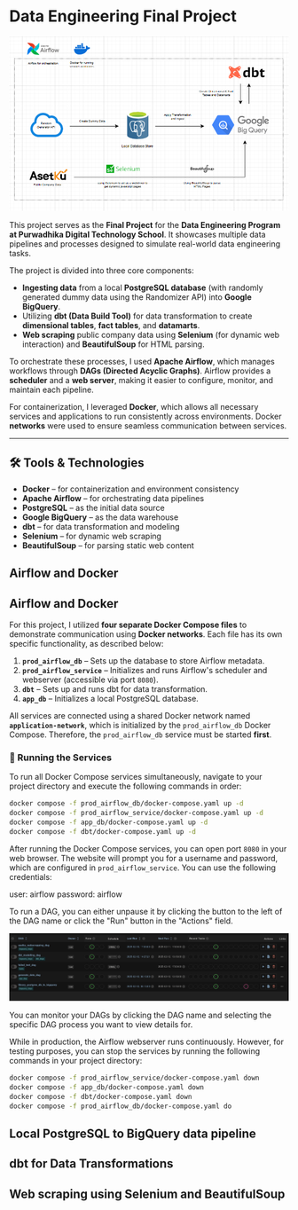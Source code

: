 # Data Engineering Final Project

<img src='assets/final_project_model.png' alt='final project model'>

This project serves as the **Final Project** for the **Data Engineering Program at Purwadhika Digital Technology School**. It showcases multiple data pipelines and processes designed to simulate real-world data engineering tasks.

The project is divided into three core components:

- **Ingesting data** from a local **PostgreSQL database** (with randomly generated dummy data using the Randomizer API) into **Google BigQuery**.
- Utilizing **dbt (Data Build Tool)** for data transformation to create **dimensional tables**, **fact tables**, and **datamarts**.
- **Web scraping** public company data using **Selenium** (for dynamic web interaction) and **BeautifulSoup** for HTML parsing.

To orchestrate these processes, I used **Apache Airflow**, which manages workflows through **DAGs (Directed Acyclic Graphs)**. Airflow provides a **scheduler** and a **web server**, making it easier to configure, monitor, and maintain each pipeline.

For containerization, I leveraged **Docker**, which allows all necessary services and applications to run consistently across environments. Docker **networks** were used to ensure seamless communication between services.

---

## 🛠 Tools & Technologies

- **Docker** – for containerization and environment consistency  
- **Apache Airflow** – for orchestrating data pipelines  
- **PostgreSQL** – as the initial data source  
- **Google BigQuery** – as the data warehouse  
- **dbt** – for data transformation and modeling  
- **Selenium** – for dynamic web scraping  
- **BeautifulSoup** – for parsing static web content

## Airflow and Docker 

## Airflow and Docker

For this project, I utilized **four separate Docker Compose files** to demonstrate communication using **Docker networks**. Each file has its own specific functionality, as described below:

1. **`prod_airflow_db`** – Sets up the database to store Airflow metadata.  
2. **`prod_airflow_service`** – Initializes and runs Airflow's scheduler and webserver (accessible via port `8080`).  
3. **`dbt`** – Sets up and runs dbt for data transformation.  
4. **`app_db`** – Initializes a local PostgreSQL database.

All services are connected using a shared Docker network named **`application-network`**, which is initialized by the `prod_airflow_db` Docker Compose. Therefore, the `prod_airflow_db` service must be started **first**.

### 🔧 Running the Services

To run all Docker Compose services simultaneously, navigate to your project directory and execute the following commands in order:

```bash
docker compose -f prod_airflow_db/docker-compose.yaml up -d
docker compose -f prod_airflow_service/docker-compose.yaml up -d
docker compose -f app_db/docker-compose.yaml up -d
docker compose -f dbt/docker-compose.yaml up -d
```

After running the Docker Compose services, you can open port `8080` in your web browser. The website will prompt you for a username and password, which are configured in `prod_airflow_service`. You can use the following credentials:

user: airflow
password: airflow

To run a DAG, you can either unpause it by clicking the button to the left of the DAG name or click the "Run" button in the "Actions" field.

![DAG Button](assets/dag_button.png)

You can monitor your DAGs by clicking the DAG name and selecting the specific DAG process you want to view details for.

While in production, the Airflow webserver runs continuously. However, for testing purposes, you can stop the services by running the following commands in your project directory:

```bash
docker compose -f prod_airflow_service/docker-compose.yaml down
docker compose -f app_db/docker-compose.yaml down
docker compose -f dbt/docker-compose.yaml down
docker compose -f prod_airflow_db/docker-compose.yaml do
```

## Local PostgreSQL to BigQuery data pipeline
## dbt for Data Transformations
## Web scraping using Selenium and BeautifulSoup
